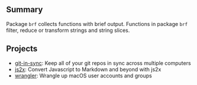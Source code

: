 ## Summary ##
Package `brf` collects functions with brief output. Functions in package `brf` filter, reduce or transform strings and string slices. 

## Projects ## 

- [git-in-sync](https://github.com/jychri/git-in-sync): Keep all of
  your git repos in sync across multiple computers
- [js2x](https://github.com/jychri/js2x): Convert Javascript to Markdown and beyond with js2x
- [wrangler](https://github.com/jychri/wrangler): Wrangle up macOS user accounts and groups
